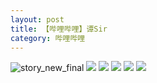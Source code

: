 ```yaml
---
layout: post
title: 【哔哩哔哩】谭Sir
category: 哔哩哔哩
---
```

![story_new_final](http://se6jhw04b.hd-bkt.clouddn.com/img/story_new_final_0322.png)
![](http://se6jnduj5.hd-bkt.clouddn.com/img/tan-220514-1.png)
![](http://se6jnduj5.hd-bkt.clouddn.com/img/tan-220514-2.png)
![](http://se6jnduj5.hd-bkt.clouddn.com/img/tan-220514-3.png)
![](http://se6jnduj5.hd-bkt.clouddn.com/img/tan-220514-4.png)
![](http://se6jnduj5.hd-bkt.clouddn.com/img/tan-220514-5.png)
  




